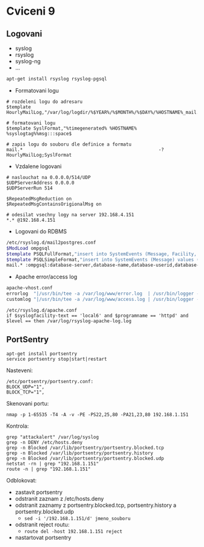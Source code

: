 # Cviceni 9

## Logovani

* syslog
* rsyslog
* syslog-ng
* ...

```bash
apt-get install rsyslog rsyslog-pgsql
```

* Formatovani logu

```
# rozdeleni logu do adresaru
$template HourlyMailLog,"/var/log/logdir/%$YEAR%/%$MONTH%/%$DAY%/%HOSTNAME%_mail.log

# formatovani logu
$template SyslFormat,"%timegenerated% %HOSTNAME%  %syslogtag%%msg:::space$ 

# zapis logu do souboru dle definice a formatu
mail.*                                                  -?HourlyMailLog;SyslFormat
```

* Vzdalene logovani

```
# naslouchat na 0.0.0.0/514/UDP
$UDPServerAddress 0.0.0.0
$UDPServerRun 514

$RepeatedMsgReduction on
$RepeatedMsgContainsOrigionalMsg on

# odesilat vsechny logy na server 192.168.4.151
*.* @192.168.4.151
```

* Logovani do RDBMS

```bash
/etc/rsyslog.d/mail2postgres.conf
$ModLoad ompgsql
$template PSQLFullFormat,"insert into SystemEvents (Message, Facility, FromHost, Priority, DeviceReportedTime, ReceivedAt, InfoUnitID, SysLogTag) values ('%msg%', %syslogfacility%, '%HOSTNAME%', %syslogpriority%, '%timereported:::date-pgsql%', '%timegenerated:::date-pgsql%', %iut%, '%syslogtag%')",STDSQL
$template PSQLSimpleFormat,"insert into SystemEvents (Message) values ('%msg%')",STDSQL
mail.* :ompgsql:database-server,database-name,database-userid,database-password;PSQLSimpleFormat
```

* Apache error/access log

```bash
apache-vhost.conf
errorlog  "|/usr/bin/tee -a /var/log/www/error.log  | /usr/bin/logger -t httpd -p local6.err"
customlog "|/usr/bin/tee -a /var/log/www/access.log | /usr/bin/logger -t httpd -p local6.notice" extended_ncsa
```

```
/etc/rsyslog.d/apache.conf
if $syslogfacility-text == 'local6' and $programname == 'httpd' and $level == then /var/log/rsyslog-apache-log.log
```

## PortSentry

```
apt-get install portsentry
service portsentry stop|start|restart
```

Nasteveni:
```
/etc/portsentry/portsentry.conf:
BLOCK_UDP="1",
BLOCK_TCP="1",
```

Skenovani portu:
```
nmap -p 1-65535 -T4 -A -v -PE -PS22,25,80 -PA21,23,80 192.168.1.151
```

Kontrola:
```
grep "attackalert" /var/log/syslog
grep -n DENY /etc/hosts.deny
grep -n Blocked /var/lib/portsentry/portsentry.blocked.tcp
grep -n Blocked /var/lib/portsentry/portsentry.history
grep -n Blocked /var/lib/portsentry/portsentry.blocked.udp
netstat -rn | grep "192.168.1.151"
route -n | grep "192.168.1.151"
```

Odblokovat:
* zastavit portsentry
* odstranit zaznam z /etc/hosts.deny
* odstranit zaznamy z portsentry.blocked.tcp, portsentry.history a portsentry.blocked.udp
  * `sed -i '/192.168.1.151/d' jmeno_souboru`
* odstranit reject routu:
  * `route del -host 192.168.1.151 reject`
* nastartovat portsentry
